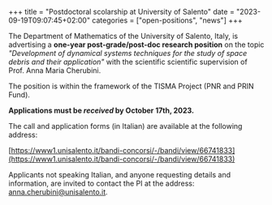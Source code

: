 +++
title = "Postdoctoral scolarship at University of Salento"
date = "2023-09-19T09:07:45+02:00"
categories = ["open-positions", "news"]
+++

The Department of Mathematics of the University of Salento, Italy, is advertising a **one-year post-grade/post-doc research position** on the topic _"Development of dynamical systems techniques for the study of space debris and their application"_ with the scientific scientific supervision of Prof. Anna Maria Cherubini.  

The position is within the framework of the TISMA Project (PNR and PRIN Fund).  

**Applications must be _received_ by October 17th, 2023.**

The call and application forms (in Italian) are available at the following address:

[https://www1.unisalento.it/bandi-concorsi/-/bandi/view/66741833](https://www1.unisalento.it/bandi-concorsi/-/bandi/view/66741833)

Applicants not speaking Italian, and anyone requesting details and information, are invited to contact the PI at the address: 
[anna.cherubini@unisalento.it](mailto:anna.cherubini@unisalento.it).
